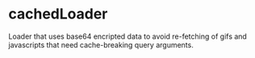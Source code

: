 # cachedLoader
Loader that uses base64 encripted data to avoid re-fetching of gifs and javascripts that need cache-breaking  query arguments.
